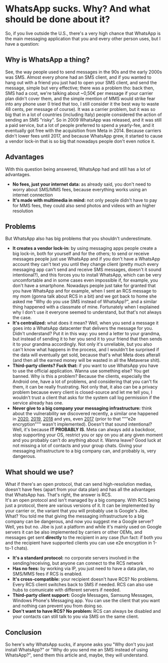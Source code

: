 # WhatsApp sucks. Why? And what should be done about it?
So, if you live outside the U.S., there's a very high chance that WhatsApp is the main messaging application that you and every other person uses, but I have a question:

## Why is WhatsApp a thing?
See, the way people used to send messages in the 90s and the early 2000s was SMS. Almost every phone had an SMS client, and if you wanted to hang out with a friend you just had to open your SMS client, and send the message, simple but very effective; there was a problem tho: back then, SMS had a cost, we're talking about ~0,50€ per message if your carrier plan didn't cover them, and the simple mention of MMS would strike fear into any phone user (I tried that too, I still consider it the best way to waste 48 cents, per message of course).
It was a carrier problem, but it was so big that in a lot of countries (including Italy) people considered the action of sending an SMS "risky".
So in 2009 WhatsApp was released, and it was still a paid service, but a lot of people preferred to spend a yearly-fee, and it eventually got free with the acquisition from Meta in 2014.
Because carriers didn't lower fees until 2017, and because WhatsApp grew, it started to cause a vendor lock-in that is so big that nowadays people don't even notice it.

## Advantages
With this question being answered, WhatsApp had and still has a lot of advantages.
- **No fees, just your internet data:** as already said, you don't need to worry about SMS/MMS fees, because everything works using an internet connection
- **It's made with multimedia in mind:** not only people didn't have to pay for MMS fees, they could also send photos and videos with an higher resolution

## Problems
But WhatsApp also has big problems that you shouldn't underestimate.
- **It creates a vendor lock-in:** by using messaging apps people create a big lock-in, both for yourself and for the others; to send or receive messages people just use WhatsApp and if you don't have a WhatsApp account they can't text you until they change client (pretty much every messaging app can't send and receive SMS messages, doesn't it sound intentional?), and this forces you to install WhatsApp, which can be very uncomfortable and in some cases even impossible if, for example, you don't have a smartphone. Nowadays people just take for granted that you have WhatsApp and for example, when I sent an RCS message to my mom (gonna talk about RCS in a bit) and we got back to home she asked me "Why do you use SMS instead of WhatsApp?", and a similar thing happened with a classmate of mine. Fortunately when I explained why I don't use it everyone seemed to understand, but that's not always the case.
- **It's centralized:** what does it mean? Well, when you send a message it goes into a WhatsApp datacenter that delivers the message for you. Didn't understand? Put it in this way: you send a letter to your grandma, but instead of sending it to her you send it to your friend that then sends it to your grandma accordingly. Not only it's unreliable, but you also can't know what happens in the process, and I wouldn't be surprised if the data will eventually get sold, because that's what Meta does afterall (and then all the earned money will be wasted in all the Metaverse shit).
- **Third-party clients? Fuck that:** if you want to use WhatsApp you have to use the official application. Wanna use something else? You get banned. Why is this a problem? Because the clients, especially the Android one, have a lot of problems, and considering that you can't fix them, it can be really frustrating. Not only that, it also can be a privacy problem because every client is closed-source and let me tell you, I wouldn't trust a client that asks for the system call log permission if the service already has one.
- **Never give to a big company your messaging infrastructure:** think about the vulnerability we discovered recently, a similar one happened in [2020](https://timesofindia.indiatimes.com/gadgets-news/whatsapp-reveals-six-security-issues-that-could-have-got-its-users-hacked/articleshow/77925426.cms), [2019](https://www.ft.com/content/4da1117e-756c-11e9-be7d-6d846537acab), [2018](https://www.cnbc.com/2018/10/10/whatsapp-bug-let-hackers-hijack-accounts-with-a-video-call-reports.html) and yes, even [2017](https://telegra.ph/whatsapp-backdoor-01-16) (prior to that """e2e encryption""" wasn't implemented). Doesn't that sound intentional? Well, it's because **IT PROBABLY IS**. Meta can always add a backdoor, stop supporting your OS, restrict you or spy on you at any given moment and you probably can't do anything about it. Wanna leave? Good luck at not missing a lot of contacts and your group chats. Giving your messaging infrastructure to a big company can, and probably is, very dangerous.

## What should we use?
What if there's an open protocol, that can send high-resolution medias, doesn't have fees (apart from your data plan) and has all the advantages that WhatsApp has. That's right, the answer is RCS.  
It's an open protocol and isn't managed by a big company. With RCS being just a protocol, there are various versions of it. It can be implemented by your carrier or, the variant that you will probably use is Google's Jibe. What? You told me that giving the messaging infrastructure to a big company can be dangerous, and now you suggest me a Google server? Well, yes but no. Jibe is just a platform and while it's mainly used on Google servers it can be also implemented by carriers or other OEMs, and messages get sent **directly** to the recipient in any case (fun fact: if both you and the recipient have supported clients you can use e2e encryption in 1-to-1 chats).
- **It's a standard protocol:** no corporate servers involved in the sending/receiving, but anyone can connect to the RCS network
- **Has no fees:** by working via IP, you just need to have a data plan, no SMS/MMS fees if RCS is enabled.
- **It's cross-compatible:** your recipient doesn't have RCS? No problems. Every RCS client switches back to SMS if needed. RCS can also use hubs to comunicate with different servers if needed.
- **Third-party client support:** Google Messages, Samsung Messages, Windows Phone's Messaging app. You can use the client that you want and nothing can prevent you from doing so.
- **Don't want to have RCS? No problem:** RCS can always be disabled and your contacts can still talk to you via SMS on the same client.

## Conclusion
So here's why WhatsApp sucks, if anyone asks you "Why don't you just install WhatsApp?" or "Why do you send me an SMS instead of using WhatsApp?", send them this article and, maybe, they will understand.
